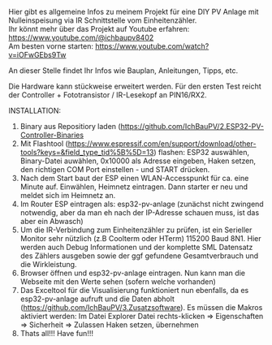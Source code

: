 Hier gibt es allgemeine Infos zu meinem Projekt für eine DIY PV Anlage mit Nulleinspeisung via IR Schnittstelle vom Einheitenzähler.  
Ihr könnt mehr über das Projekt auf Youtube erfahren: https://www.youtube.com/@ichbaupv8402  
Am besten vorne starten: https://www.youtube.com/watch?v=iOFwGEbs9Tw

An dieser Stelle findet Ihr Infos wie Bauplan, Anleitungen, Tipps, etc.  

Die Hardware kann stückweise erweitert werden. Für den ersten Test reicht der Controller + Fototransistor / IR-Lesekopf an PIN16/RX2.

INSTALLATION:  
1. Binary aus Repositiory laden (https://github.com/IchBauPV/2.ESP32-PV-Controller-Binaries  
3. Mit Flashtool (https://www.espressif.com/en/support/download/other-tools?keys=&field_type_tid%5B%5D=13) flashen: ESP32 auswählen, Binary-Datei auwählen, 0x10000 als Adresse eingeben, Haken setzen, den richtigen COM Port einstellen - und START drücken.
4. Nach dem Start baut der ESP einen WLAN-Accesspunkt für ca. eine Minute auf. Einwählen, Heimnetz eintragen. Dann starter er neu und meldet sich im Heimnetz an.  
5. Im Router ESP eintragen als: esp32-pv-anlage  (zunächst nicht zwingend notwendig, aber da man eh nach der IP-Adresse schauen muss, ist das aber ein Abwasch)  
6. Um die IR-Verbindung zum Einheitenzähler zu prüfen, ist ein Serieller Monitor sehr nützlich (z.B Coolterm oder HTerm) 115200 Baud 8N1. Hier werden auch Debug Informationen und der komplette SML Datensatz des Zählers ausgeben sowie der ggf gefundene Gesamtverbrauch und die Wirkleistung.  
7. Browser öffnen und esp32-pv-anlage eintragen. Nun kann man die Webseite mit den Werte sehen (sofern welche vorhanden)
8. Das Exceltool für die Visualisierung funktioniert nun ebenfalls, da es esp32-pv-anlage aufruft und die Daten abholt (https://github.com/IchBauPV/3.Zusatzsoftware).  Es müssen die Makros aktiviert werden: Im Datei Explorer Datei rechts-klicken => Eigenschaften => Sicherheit => Zulassen Haken setzen, übernehmen
9. Thats all!!! Have fun!!!
